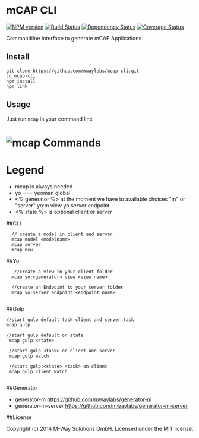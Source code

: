 # mCAP CLI
[![NPM version][npm-image]][npm-url] [![Build Status][travis-image]][travis-url] [![Dependency Status][daviddm-url]][daviddm-image] [![Coverage Status][coveralls-image]][coveralls-url]

Commandline Interface to generate mCAP Applications



## Install

```
git clone https://github.com/mwaylabs/mcap-cli.git
cd mcap-cli
npm install
npm link
```



## Usage

Just run `mcap` in your command line

![mcap](https://lh3.googleusercontent.com/D7Vz2DFVRk3LCbjrCmVIKcY0qLG7jxIvPVgcd24x5SPt2YXGhot3Job0qkRr39ioU0yqig=w1896-h914)
Commands
====

Legend
===
- mcap is always needed
- yo === yeoman global
- <% generator %> at the moment we have to available choices "m" or "server"
  yo:m view
  yo:server endpoint
- <% state %> is optional client or server

##CLI
````
  // create a model in client and server
  mcap model <modelname>
  mcap server
  mcap new
````

##Yo
````
   //create a view in your client folder
  mcap yo:<generator> view <view name>
  
  //create an Endpoint to your server folder
  mcap yo:server endpoint <endpoint name>
  
````

##Gulp

````
//start gulp default task client and server task
mcap gulp

//start gulp default on state
 mcap gulp:<state>
 
 //start gulp <task> on client and server
 mcap gulp watch
 
 //start gulp:<state> <task> on client
 mcap gulp:client watch
 
````



##Generator

- generator-m https://github.com/mwaylabs/generator-m
- generator-m-server https://github.com/mwaylabs/generator-m-server


##License

Copyright (c) 2014 M-Way Solutions GmbH. Licensed under the MIT license.



[npm-url]: https://npmjs.org/package/mcap-cli
[npm-image]: https://badge.fury.io/js/mcap-cli.svg
[travis-url]: https://travis-ci.org/mwaylabs/mcap-cli
[travis-image]: https://travis-ci.org/mwaylabs/mcap-cli.svg?branch=master
[daviddm-url]: https://david-dm.org/mwaylabs/mcap-cli.svg?theme=shields.io
[daviddm-image]: https://david-dm.org/mwaylabs/mcap-cli
[coveralls-url]: https://coveralls.io/r/mwaylabs/mcap-cli
[coveralls-image]: https://coveralls.io/repos/mwaylabs/mcap-cli/badge.png
